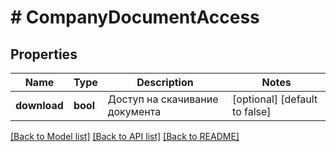 # # CompanyDocumentAccess

## Properties

Name | Type | Description | Notes
------------ | ------------- | ------------- | -------------
**download** | **bool** | Доступ на скачивание документа | [optional] [default to false]

[[Back to Model list]](../../README.md#models) [[Back to API list]](../../README.md#endpoints) [[Back to README]](../../README.md)

